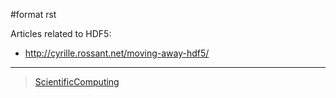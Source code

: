 \#format rst

Articles related to HDF5:

-   <http://cyrille.rossant.net/moving-away-hdf5/>

* * * * *

> [ScientificComputing](../ScientificComputing)
